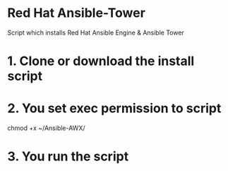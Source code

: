 # Red Hat Ansible-Tower

Script which installs Red Hat Ansible Engine & Ansible Tower

# 1. Clone or download the install script 

# 2. You set exec permission to script 
chmod +x ~/Ansible-AWX/

# 3. You run the script 

